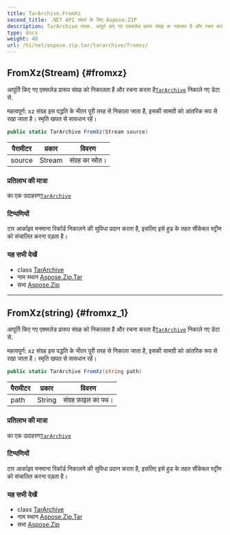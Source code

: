 ```yaml
---
title: TarArchive.FromXz
second_title: .NET API संदर्भ के लिए Aspose.ZIP
description: TarArchive तरक. आपूर्त कए गए एक्सज़ेड प्ररूप संग्रह क नकलत है और रचन करत हैTarArchive नकले गए डेट से.
type: docs
weight: 40
url: /hi/net/aspose.zip.tar/tararchive/fromxz/
---
```

## FromXz(Stream) {#fromxz}

आपूर्ति किए गए एक्सज़ेड प्रारूप संग्रह को निकालता है और रचना करता है[`TarArchive`](../) निकाले गए डेटा से.

महत्वपूर्ण: xz संग्रह इस पद्धति के भीतर पूरी तरह से निकाला जाता है, इसकी सामग्री को आंतरिक रूप से रखा जाता है। स्मृति खपत से सावधान रहें।

```csharp
public static TarArchive FromXz(Stream source)
```

| पैरामीटर | प्रकार | विवरण |
| --- | --- | --- |
| source | Stream | संग्रह का स्रोत। |

### प्रतिलाभ की मात्रा

का एक उदाहरण[`TarArchive`](../)

### टिप्पणियों

टार आर्काइव मनमाना रिकॉर्ड निकालने की सुविधा प्रदान करता है, इसलिए इसे हुड के तहत सीकेबल स्ट्रीम को संचालित करना पड़ता है।

### यह सभी देखें

* class [TarArchive](../)
* नाम स्थान [Aspose.Zip.Tar](../../tararchive/)
* सभा [Aspose.Zip](../../../)

---

## FromXz(string) {#fromxz_1}

आपूर्ति किए गए एक्सज़ेड प्रारूप संग्रह को निकालता है और रचना करता है[`TarArchive`](../) निकाले गए डेटा से.

महत्वपूर्ण: xz संग्रह इस पद्धति के भीतर पूरी तरह से निकाला जाता है, इसकी सामग्री को आंतरिक रूप से रखा जाता है। स्मृति खपत से सावधान रहें।

```csharp
public static TarArchive FromXz(string path)
```

| पैरामीटर | प्रकार | विवरण |
| --- | --- | --- |
| path | String | संग्रह फ़ाइल का पथ। |

### प्रतिलाभ की मात्रा

का एक उदाहरण[`TarArchive`](../)

### टिप्पणियों

टार आर्काइव मनमाना रिकॉर्ड निकालने की सुविधा प्रदान करता है, इसलिए इसे हुड के तहत सीकेबल स्ट्रीम को संचालित करना पड़ता है।

### यह सभी देखें

* class [TarArchive](../)
* नाम स्थान [Aspose.Zip.Tar](../../tararchive/)
* सभा [Aspose.Zip](../../../)


